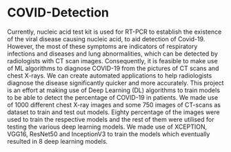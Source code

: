# COVID-Detection

Currently, nucleic acid test kit is used for RT-PCR to establish the existence of the viral
disease causing nucleic acid, to aid detection of Covid-19. However, the most of these
symptoms are indicators of respiratory infections and diseases and lung abnormalities,
which can be detected by radiologists with CT scan images. Consequently, it is feasible
to make use of ML algorithms to diagnose COVID-19 from the pictures of CT scans
and chest X-rays. We can create automated applications to help radiologists diagnose
the disease significantly quicker and more accurately. This project is an effort at making
use of Deep Learning (DL) algorithms to train models to be able to detect the percentage
of COVID-19 in patients. We made use of 1000 different chest X-ray images and some
750 images of CT-scans as dataset to train and test out models. Eighty percentage of
the images were used to train the respective models and the rest of them were utilised
for testing the various deep learning models. We made use of XCEPTION, VGG16,
ResNet50 and InceptionV3 to train the models which eventually resulted in 8 deep
learning models.
